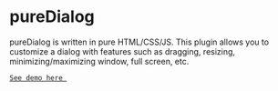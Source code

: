 # pureDialog

pureDialog is written in pure HTML/CSS/JS. This plugin allows you to customize a dialog with features such as dragging, resizing, minimizing/maximizing window, full screen, etc. 

 [`See demo here `](https://straight-coding.github.io/pureDialog)
